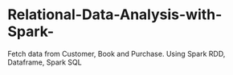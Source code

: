 # Relational-Data-Analysis-with-Spark-

Fetch data from Customer, Book and Purchase. 
Using Spark RDD, Dataframe, Spark SQL
